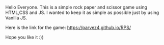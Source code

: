 Hello Everyone. 
This is a simple rock paper and scissor game using HTML,CSS and JS. 
I wanted to keep it as simple as possible just by using Vanilla JS.

Here is the link for the game: https://parvez4.github.io/RPS/

Hope you like it :))
